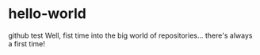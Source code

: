 # hello-world
github test
Well, fist time into the big world of repositories... there's always a first time!
